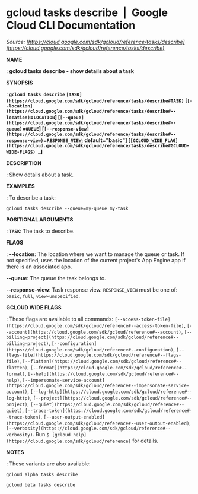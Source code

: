 # gcloud tasks describe  |  Google Cloud CLI Documentation

*Source: [https://cloud.google.com/sdk/gcloud/reference/tasks/describe](https://cloud.google.com/sdk/gcloud/reference/tasks/describe)*

**NAME**

: **gcloud tasks describe - show details about a task**

**SYNOPSIS**

: **`gcloud tasks describe` `[TASK](https://cloud.google.com/sdk/gcloud/reference/tasks/describe#TASK)` [`[--location](https://cloud.google.com/sdk/gcloud/reference/tasks/describe#--location)`=`LOCATION`] [`[--queue](https://cloud.google.com/sdk/gcloud/reference/tasks/describe#--queue)`=`QUEUE`] [`[--response-view](https://cloud.google.com/sdk/gcloud/reference/tasks/describe#--response-view)`=`RESPONSE_VIEW`; default="basic"] [`[GCLOUD_WIDE_FLAG](https://cloud.google.com/sdk/gcloud/reference/tasks/describe#GCLOUD-WIDE-FLAGS) …`]**

**DESCRIPTION**

: Show details about a task.

**EXAMPLES**

: To describe a task:

```
gcloud tasks describe --queue=my-queue my-task
```

**POSITIONAL ARGUMENTS**

: **`TASK`**:
The task to describe.

**FLAGS**

: **--location**:
The location where we want to manage the queue or task. If not specified, uses
the location of the current project's App Engine app if there is an associated
app.

**--queue**:
The queue the task belongs to.

**--response-view**:
Task response view. `RESPONSE_VIEW` must be one of:
`basic`, `full`, `view-unspecified`.

**GCLOUD WIDE FLAGS**

: These flags are available to all commands: `[--access-token-file](https://cloud.google.com/sdk/gcloud/reference#--access-token-file)`,
`[--account](https://cloud.google.com/sdk/gcloud/reference#--account)`, `[--billing-project](https://cloud.google.com/sdk/gcloud/reference#--billing-project)`,
`[--configuration](https://cloud.google.com/sdk/gcloud/reference#--configuration)`,
`[--flags-file](https://cloud.google.com/sdk/gcloud/reference#--flags-file)`,
`[--flatten](https://cloud.google.com/sdk/gcloud/reference#--flatten)`, `[--format](https://cloud.google.com/sdk/gcloud/reference#--format)`, `[--help](https://cloud.google.com/sdk/gcloud/reference#--help)`, `[--impersonate-service-account](https://cloud.google.com/sdk/gcloud/reference#--impersonate-service-account)`,
`[--log-http](https://cloud.google.com/sdk/gcloud/reference#--log-http)`,
`[--project](https://cloud.google.com/sdk/gcloud/reference#--project)`, `[--quiet](https://cloud.google.com/sdk/gcloud/reference#--quiet)`, `[--trace-token](https://cloud.google.com/sdk/gcloud/reference#--trace-token)`, `[--user-output-enabled](https://cloud.google.com/sdk/gcloud/reference#--user-output-enabled)`,
`[--verbosity](https://cloud.google.com/sdk/gcloud/reference#--verbosity)`.
Run `$ [gcloud help](https://cloud.google.com/sdk/gcloud/reference)` for details.

**NOTES**

: These variants are also available:

```
gcloud alpha tasks describe
```

```
gcloud beta tasks describe
```